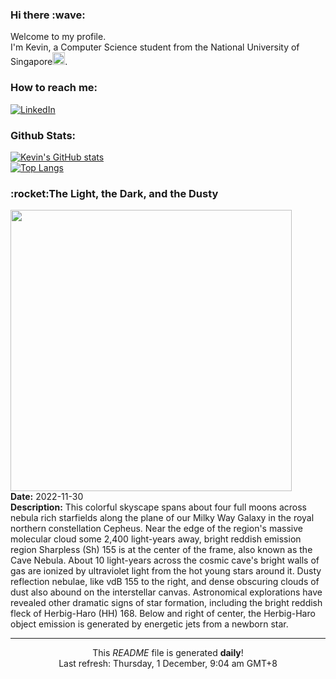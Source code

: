 <h3>Hi there :wave:</h3>

Welcome to my profile.   
I'm Kevin, a Computer Science student from the National University of Singapore<img src="https://img.icons8.com/color/96/000000/singapore-circular.png" width="20px"/>.</p>

<h3>How to reach me: </h3>
<a href="https://www.linkedin.com/in/kevin-foong/"><img alt="LinkedIn" src="https://img.shields.io/badge/linkedin-%230077B5.svg?&style=for-the-badge&logo=linkedin&logoColor=white" /></a> 

<h3>Github Stats: </h3> 

[![Kevin's GitHub stats](https://github-readme-stats.vercel.app/api?username=kevin9foong&theme=tokyonight)](https://github.com/anuraghazra/github-readme-stats) <br/>
[![Top Langs](https://github-readme-stats.vercel.app/api/top-langs/?username=kevin9foong&layout=compact&theme=tokyonight)](https://github.com/anuraghazra/github-readme-stats)

<h3>:rocket:The Light, the Dark, and the Dusty</h3> 
<img width="450" src="https:&#x2F;&#x2F;apod.nasa.gov&#x2F;apod&#x2F;image&#x2F;2211&#x2F;Cave_Copyright_APOD.png" /><br/>
<b>Date:</b> 2022-11-30<br/>
<b>Description:</b> This colorful skyscape spans about four full moons across nebula rich starfields along the plane of our Milky Way Galaxy in the royal northern constellation Cepheus. Near the edge of the region&#39;s massive molecular cloud some 2,400 light-years away, bright reddish emission region Sharpless (Sh) 155 is at the center of the frame, also known as the Cave Nebula. About 10 light-years across the cosmic cave&#39;s bright walls of gas are ionized by ultraviolet light from the hot young stars around it. Dusty reflection nebulae, like vdB 155 to the right, and dense obscuring clouds of dust also abound on the interstellar canvas. Astronomical explorations have revealed other dramatic signs of star formation, including the bright reddish fleck of Herbig-Haro (HH) 168. Below and right of center, the Herbig-Haro object emission is generated by energetic jets from a newborn star.<br/>

------------
<p align="center">This <i>README</i> file is generated <b>daily</b>!</br>
Last refresh: Thursday, 1 December, 9:04 am GMT+8<br />